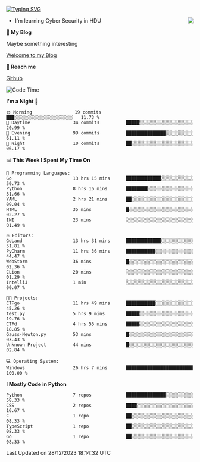 [![Typing SVG](https://readme-typing-svg.herokuapp.com?font=Fira+Code&pause=1000&random=false&width=450&height=60&lines=Hello+%F0%9F%91%8B%F0%9F%8F%BB;I'm+JBNRZ)](https://git.io/typing-svg)

<a href="#">
  <img align="right" src="https://github-readme-stats.vercel.app/api?username=JBNRZ&show_icons=true&bg_color=15,f2f7fd,E0EAFC" />
</a>

- I'm learning Cyber Security in HDU

 **🌱 My Blog**

Maybe something interesting

[Welcome to my Blog](https://jbnrz.com.cn/)

 **💬 Reach me** 

[Github](https://github.com/JBNRZ)


<!--START_SECTION:waka-->
![Code Time](http://img.shields.io/badge/Code%20Time-239%20hrs%2045%20mins-blue)

**I'm a Night 🦉** 

```text
🌞 Morning                19 commits          ███░░░░░░░░░░░░░░░░░░░░░░   11.73 % 
🌆 Daytime                34 commits          █████░░░░░░░░░░░░░░░░░░░░   20.99 % 
🌃 Evening                99 commits          ███████████████░░░░░░░░░░   61.11 % 
🌙 Night                  10 commits          ██░░░░░░░░░░░░░░░░░░░░░░░   06.17 % 
```


📊 **This Week I Spent My Time On** 

```text
💬 Programming Languages: 
Go                       13 hrs 15 mins      █████████████░░░░░░░░░░░░   50.73 % 
Python                   8 hrs 16 mins       ████████░░░░░░░░░░░░░░░░░   31.66 % 
YAML                     2 hrs 21 mins       ██░░░░░░░░░░░░░░░░░░░░░░░   09.04 % 
HTML                     35 mins             █░░░░░░░░░░░░░░░░░░░░░░░░   02.27 % 
INI                      23 mins             ░░░░░░░░░░░░░░░░░░░░░░░░░   01.49 % 

🔥 Editors: 
GoLand                   13 hrs 31 mins      █████████████░░░░░░░░░░░░   51.81 % 
PyCharm                  11 hrs 36 mins      ███████████░░░░░░░░░░░░░░   44.47 % 
WebStorm                 36 mins             █░░░░░░░░░░░░░░░░░░░░░░░░   02.36 % 
CLion                    20 mins             ░░░░░░░░░░░░░░░░░░░░░░░░░   01.29 % 
IntelliJ                 1 min               ░░░░░░░░░░░░░░░░░░░░░░░░░   00.07 % 

🐱‍💻 Projects: 
CTFgo                    11 hrs 49 mins      ███████████░░░░░░░░░░░░░░   45.26 % 
test.py                  5 hrs 9 mins        █████░░░░░░░░░░░░░░░░░░░░   19.76 % 
CTFd                     4 hrs 55 mins       █████░░░░░░░░░░░░░░░░░░░░   18.85 % 
Gauss-Newton.py          53 mins             █░░░░░░░░░░░░░░░░░░░░░░░░   03.43 % 
Unknown Project          44 mins             █░░░░░░░░░░░░░░░░░░░░░░░░   02.84 % 

💻 Operating System: 
Windows                  26 hrs 7 mins       █████████████████████████   100.00 % 
```

**I Mostly Code in Python** 

```text
Python                   7 repos             ███████████████░░░░░░░░░░   58.33 % 
CSS                      2 repos             ████░░░░░░░░░░░░░░░░░░░░░   16.67 % 
C                        1 repo              ██░░░░░░░░░░░░░░░░░░░░░░░   08.33 % 
TypeScript               1 repo              ██░░░░░░░░░░░░░░░░░░░░░░░   08.33 % 
Go                       1 repo              ██░░░░░░░░░░░░░░░░░░░░░░░   08.33 % 
```




 Last Updated on 28/12/2023 18:14:32 UTC
<!--END_SECTION:waka-->
